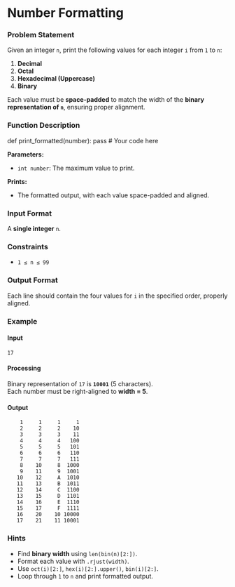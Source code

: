 # Number Formatting  

### Problem Statement  
Given an integer `n`, print the following values for each integer `i` from `1` to `n`:  
1. **Decimal**  
2. **Octal**  
3. **Hexadecimal (Uppercase)**  
4. **Binary**  

Each value must be **space-padded** to match the width of the **binary representation of `n`**, ensuring proper alignment.  

### Function Description 
def print_formatted(number):
    pass  # Your code here

**Parameters:**  
- `int number`: The maximum value to print.  

**Prints:**  
- The formatted output, with each value space-padded and aligned.  

### Input Format  
A **single integer** `n`.  

### Constraints  
- `1 ≤ n ≤ 99`  

### Output Format  
Each line should contain the four values for `i` in the specified order, properly aligned.  

### Example 

#### Input
```
17
```

#### Processing 
Binary representation of `17` is **`10001`** (5 characters).  
Each number must be right-aligned to **width = 5**.  

#### Output
```
    1     1     1     1
    2     2     2    10
    3     3     3    11
    4     4     4   100
    5     5     5   101
    6     6     6   110
    7     7     7   111
    8    10     8  1000
    9    11     9  1001
   10    12     A  1010
   11    13     B  1011
   12    14     C  1100
   13    15     D  1101
   14    16     E  1110
   15    17     F  1111
   16    20    10 10000
   17    21    11 10001
```

### Hints  
- Find **binary width** using `len(bin(n)[2:])`.  
- Format each value with `.rjust(width)`.  
- Use `oct(i)[2:]`, `hex(i)[2:].upper()`, `bin(i)[2:]`.  
- Loop through `1` to `n` and print formatted output.  
